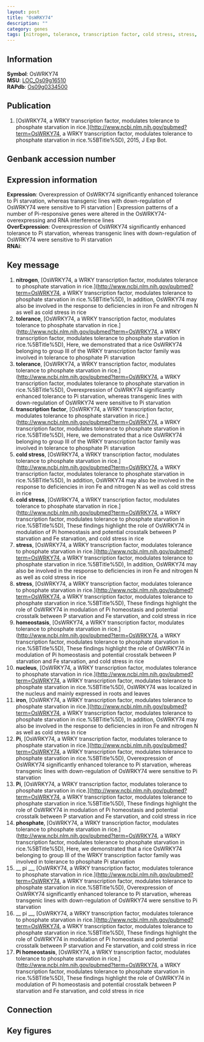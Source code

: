```yaml
---
layout: post
title: "OsWRKY74"
description: ""
category: genes
tags: [nitrogen, tolerance, transcription factor, cold stress, stress, homeostasis, nucleus, iron, Pi, phosphate,  pi , Pi homeostasis]
---
```


## Information
__Symbol__: OsWRKY74  
__MSU__: [LOC_Os09g16510](http://rice.plantbiology.msu.edu/cgi-bin/ORF_infopage.cgi?orf=LOC_Os09g16510)  
__RAPdb__: [Os09g0334500](http://rapdb.dna.affrc.go.jp/viewer/gbrowse_details/irgsp1?name=Os09g0334500)  

## Publication
1. [OsWRKY74, a WRKY transcription factor, modulates tolerance to phosphate starvation in rice.](http://www.ncbi.nlm.nih.gov/pubmed?term=OsWRKY74, a WRKY transcription factor, modulates tolerance to phosphate starvation in rice.%5BTitle%5D), 2015, J Exp Bot.

## Genbank accession number

## Expression information
__Expression__: Overexpression of OsWRKY74 significantly enhanced tolerance to Pi starvation, whereas transgenic lines with down-regulation of OsWRKY74 were sensitive to Pi starvation |  Expression patterns of a number of Pi-responsive genes were altered in the OsWRKY74-overexpressing and RNA interference lines  
__OverExpression__: Overexpression of OsWRKY74 significantly enhanced tolerance to Pi starvation, whereas transgenic lines with down-regulation of OsWRKY74 were sensitive to Pi starvation  
__RNAi__:  

## Key message
1. __nitrogen__, [OsWRKY74, a WRKY transcription factor, modulates tolerance to phosphate starvation in rice.](http://www.ncbi.nlm.nih.gov/pubmed?term=OsWRKY74, a WRKY transcription factor, modulates tolerance to phosphate starvation in rice.%5BTitle%5D),  In addition, OsWRKY74 may also be involved in the response to deficiencies in iron Fe and nitrogen N as well as cold stress in rice
2. __tolerance__, [OsWRKY74, a WRKY transcription factor, modulates tolerance to phosphate starvation in rice.](http://www.ncbi.nlm.nih.gov/pubmed?term=OsWRKY74, a WRKY transcription factor, modulates tolerance to phosphate starvation in rice.%5BTitle%5D),  Here, we demonstrated that a rice OsWRKY74 belonging to group III of the WRKY transcription factor family was involved in tolerance to phosphate Pi starvation
3. __tolerance__, [OsWRKY74, a WRKY transcription factor, modulates tolerance to phosphate starvation in rice.](http://www.ncbi.nlm.nih.gov/pubmed?term=OsWRKY74, a WRKY transcription factor, modulates tolerance to phosphate starvation in rice.%5BTitle%5D),  Overexpression of OsWRKY74 significantly enhanced tolerance to Pi starvation, whereas transgenic lines with down-regulation of OsWRKY74 were sensitive to Pi starvation
4. __transcription factor__, [OsWRKY74, a WRKY transcription factor, modulates tolerance to phosphate starvation in rice.](http://www.ncbi.nlm.nih.gov/pubmed?term=OsWRKY74, a WRKY transcription factor, modulates tolerance to phosphate starvation in rice.%5BTitle%5D),  Here, we demonstrated that a rice OsWRKY74 belonging to group III of the WRKY transcription factor family was involved in tolerance to phosphate Pi starvation
5. __cold stress__, [OsWRKY74, a WRKY transcription factor, modulates tolerance to phosphate starvation in rice.](http://www.ncbi.nlm.nih.gov/pubmed?term=OsWRKY74, a WRKY transcription factor, modulates tolerance to phosphate starvation in rice.%5BTitle%5D),  In addition, OsWRKY74 may also be involved in the response to deficiencies in iron Fe and nitrogen N as well as cold stress in rice
6. __cold stress__, [OsWRKY74, a WRKY transcription factor, modulates tolerance to phosphate starvation in rice.](http://www.ncbi.nlm.nih.gov/pubmed?term=OsWRKY74, a WRKY transcription factor, modulates tolerance to phosphate starvation in rice.%5BTitle%5D),  These findings highlight the role of OsWRKY74 in modulation of Pi homeostasis and potential crosstalk between P starvation and Fe starvation, and cold stress in rice
7. __stress__, [OsWRKY74, a WRKY transcription factor, modulates tolerance to phosphate starvation in rice.](http://www.ncbi.nlm.nih.gov/pubmed?term=OsWRKY74, a WRKY transcription factor, modulates tolerance to phosphate starvation in rice.%5BTitle%5D),  In addition, OsWRKY74 may also be involved in the response to deficiencies in iron Fe and nitrogen N as well as cold stress in rice
8. __stress__, [OsWRKY74, a WRKY transcription factor, modulates tolerance to phosphate starvation in rice.](http://www.ncbi.nlm.nih.gov/pubmed?term=OsWRKY74, a WRKY transcription factor, modulates tolerance to phosphate starvation in rice.%5BTitle%5D),  These findings highlight the role of OsWRKY74 in modulation of Pi homeostasis and potential crosstalk between P starvation and Fe starvation, and cold stress in rice
9. __homeostasis__, [OsWRKY74, a WRKY transcription factor, modulates tolerance to phosphate starvation in rice.](http://www.ncbi.nlm.nih.gov/pubmed?term=OsWRKY74, a WRKY transcription factor, modulates tolerance to phosphate starvation in rice.%5BTitle%5D),  These findings highlight the role of OsWRKY74 in modulation of Pi homeostasis and potential crosstalk between P starvation and Fe starvation, and cold stress in rice
10. __nucleus__, [OsWRKY74, a WRKY transcription factor, modulates tolerance to phosphate starvation in rice.](http://www.ncbi.nlm.nih.gov/pubmed?term=OsWRKY74, a WRKY transcription factor, modulates tolerance to phosphate starvation in rice.%5BTitle%5D),  OsWRKY74 was localized in the nucleus and mainly expressed in roots and leaves
11. __iron__, [OsWRKY74, a WRKY transcription factor, modulates tolerance to phosphate starvation in rice.](http://www.ncbi.nlm.nih.gov/pubmed?term=OsWRKY74, a WRKY transcription factor, modulates tolerance to phosphate starvation in rice.%5BTitle%5D),  In addition, OsWRKY74 may also be involved in the response to deficiencies in iron Fe and nitrogen N as well as cold stress in rice
12. __Pi__, [OsWRKY74, a WRKY transcription factor, modulates tolerance to phosphate starvation in rice.](http://www.ncbi.nlm.nih.gov/pubmed?term=OsWRKY74, a WRKY transcription factor, modulates tolerance to phosphate starvation in rice.%5BTitle%5D),  Overexpression of OsWRKY74 significantly enhanced tolerance to Pi starvation, whereas transgenic lines with down-regulation of OsWRKY74 were sensitive to Pi starvation
13. __Pi__, [OsWRKY74, a WRKY transcription factor, modulates tolerance to phosphate starvation in rice.](http://www.ncbi.nlm.nih.gov/pubmed?term=OsWRKY74, a WRKY transcription factor, modulates tolerance to phosphate starvation in rice.%5BTitle%5D),  These findings highlight the role of OsWRKY74 in modulation of Pi homeostasis and potential crosstalk between P starvation and Fe starvation, and cold stress in rice
14. __phosphate__, [OsWRKY74, a WRKY transcription factor, modulates tolerance to phosphate starvation in rice.](http://www.ncbi.nlm.nih.gov/pubmed?term=OsWRKY74, a WRKY transcription factor, modulates tolerance to phosphate starvation in rice.%5BTitle%5D),  Here, we demonstrated that a rice OsWRKY74 belonging to group III of the WRKY transcription factor family was involved in tolerance to phosphate Pi starvation
15. __ pi __, [OsWRKY74, a WRKY transcription factor, modulates tolerance to phosphate starvation in rice.](http://www.ncbi.nlm.nih.gov/pubmed?term=OsWRKY74, a WRKY transcription factor, modulates tolerance to phosphate starvation in rice.%5BTitle%5D),  Overexpression of OsWRKY74 significantly enhanced tolerance to Pi starvation, whereas transgenic lines with down-regulation of OsWRKY74 were sensitive to Pi starvation
16. __ pi __, [OsWRKY74, a WRKY transcription factor, modulates tolerance to phosphate starvation in rice.](http://www.ncbi.nlm.nih.gov/pubmed?term=OsWRKY74, a WRKY transcription factor, modulates tolerance to phosphate starvation in rice.%5BTitle%5D),  These findings highlight the role of OsWRKY74 in modulation of Pi homeostasis and potential crosstalk between P starvation and Fe starvation, and cold stress in rice
17. __Pi homeostasis__, [OsWRKY74, a WRKY transcription factor, modulates tolerance to phosphate starvation in rice.](http://www.ncbi.nlm.nih.gov/pubmed?term=OsWRKY74, a WRKY transcription factor, modulates tolerance to phosphate starvation in rice.%5BTitle%5D),  These findings highlight the role of OsWRKY74 in modulation of Pi homeostasis and potential crosstalk between P starvation and Fe starvation, and cold stress in rice

## Connection

## Key figures


